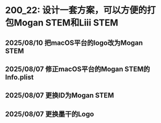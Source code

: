 # 200_22: 设计一套方案，可以方便的打包Mogan STEM和Liii STEM
## 2025/08/10 把macOS平台的logo改为Mogan STEM
## 2025/08/07 修正macOS平台的Mogan STEM的Info.plist
## 2025/08/07 更换ID为Mogan STEM
## 2025/08/07 更换墨干的Logo
